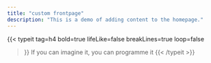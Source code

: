 ```yaml
---
title: "custom frontpage"
description: "This is a demo of adding content to the homepage."
---
```


{{< typeit 
  tag=h4
  bold=true
  lifeLike=false
  breakLines=true
  loop=false
>}}
If you can imagine it, you can programme it
{{< /typeit >}}

<!-- Tributo a alejandro taboada sanchez -->
